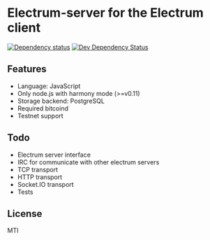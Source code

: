 Electrum-server for the Electrum client
=======================================

[![Dependency status](https://david-dm.org/fanatid/electrumjs-server/status.png)](https://david-dm.org/fanatid/electrumjs-server#info=dependencies&view=table) [![Dev Dependency Status](https://david-dm.org/fanatid/electrumjs-server/dev-status.png)](https://david-dm.org/fanatid/electrumjs-server#info=devDependencies&view=table)

Features
--------

  * Language: JavaScript
  * Only node.js with harmony mode (>=v0.11)
  * Storage backend: PostgreSQL
  * Required bitcoind
  * Testnet support

Todo
----

  * Electrum server interface
  * IRC for communicate with other electrum servers
  * TCP transport
  * HTTP transport
  * Socket.IO transport
  * Tests

License
-------

MTI

